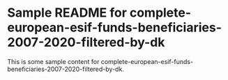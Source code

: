 # Sample README for complete-european-esif-funds-beneficiaries-2007-2020-filtered-by-dk

This is some sample content for complete-european-esif-funds-beneficiaries-2007-2020-filtered-by-dk.
